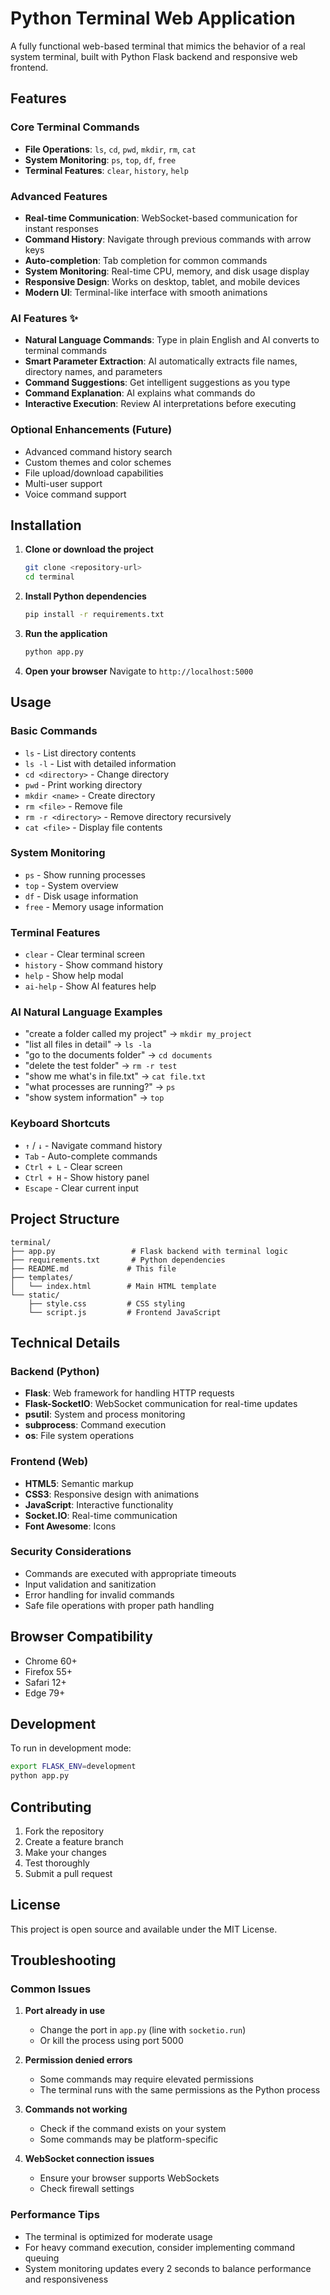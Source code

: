 # Python Terminal Web Application

A fully functional web-based terminal that mimics the behavior of a real system terminal, built with Python Flask backend and responsive web frontend.

## Features

### Core Terminal Commands
- **File Operations**: `ls`, `cd`, `pwd`, `mkdir`, `rm`, `cat`
- **System Monitoring**: `ps`, `top`, `df`, `free`
- **Terminal Features**: `clear`, `history`, `help`

### Advanced Features
- **Real-time Communication**: WebSocket-based communication for instant responses
- **Command History**: Navigate through previous commands with arrow keys
- **Auto-completion**: Tab completion for common commands
- **System Monitoring**: Real-time CPU, memory, and disk usage display
- **Responsive Design**: Works on desktop, tablet, and mobile devices
- **Modern UI**: Terminal-like interface with smooth animations

### AI Features ✨
- **Natural Language Commands**: Type in plain English and AI converts to terminal commands
- **Smart Parameter Extraction**: AI automatically extracts file names, directory names, and parameters
- **Command Suggestions**: Get intelligent suggestions as you type
- **Command Explanation**: AI explains what commands do
- **Interactive Execution**: Review AI interpretations before executing

### Optional Enhancements (Future)
- Advanced command history search
- Custom themes and color schemes
- File upload/download capabilities
- Multi-user support
- Voice command support

## Installation

1. **Clone or download the project**
   ```bash
   git clone <repository-url>
   cd terminal
   ```

2. **Install Python dependencies**
   ```bash
   pip install -r requirements.txt
   ```

3. **Run the application**
   ```bash
   python app.py
   ```

4. **Open your browser**
   Navigate to `http://localhost:5000`

## Usage

### Basic Commands
- `ls` - List directory contents
- `ls -l` - List with detailed information
- `cd <directory>` - Change directory
- `pwd` - Print working directory
- `mkdir <name>` - Create directory
- `rm <file>` - Remove file
- `rm -r <directory>` - Remove directory recursively
- `cat <file>` - Display file contents

### System Monitoring
- `ps` - Show running processes
- `top` - System overview
- `df` - Disk usage information
- `free` - Memory usage information

### Terminal Features
- `clear` - Clear terminal screen
- `history` - Show command history
- `help` - Show help modal
- `ai-help` - Show AI features help

### AI Natural Language Examples
- "create a folder called my project" → `mkdir my_project`
- "list all files in detail" → `ls -la`
- "go to the documents folder" → `cd documents`
- "delete the test folder" → `rm -r test`
- "show me what's in file.txt" → `cat file.txt`
- "what processes are running?" → `ps`
- "show system information" → `top`

### Keyboard Shortcuts
- `↑` / `↓` - Navigate command history
- `Tab` - Auto-complete commands
- `Ctrl + L` - Clear screen
- `Ctrl + H` - Show history panel
- `Escape` - Clear current input

## Project Structure

```
terminal/
├── app.py                 # Flask backend with terminal logic
├── requirements.txt       # Python dependencies
├── README.md             # This file
├── templates/
│   └── index.html        # Main HTML template
└── static/
    ├── style.css         # CSS styling
    └── script.js         # Frontend JavaScript
```

## Technical Details

### Backend (Python)
- **Flask**: Web framework for handling HTTP requests
- **Flask-SocketIO**: WebSocket communication for real-time updates
- **psutil**: System and process monitoring
- **subprocess**: Command execution
- **os**: File system operations

### Frontend (Web)
- **HTML5**: Semantic markup
- **CSS3**: Responsive design with animations
- **JavaScript**: Interactive functionality
- **Socket.IO**: Real-time communication
- **Font Awesome**: Icons

### Security Considerations
- Commands are executed with appropriate timeouts
- Input validation and sanitization
- Error handling for invalid commands
- Safe file operations with proper path handling

## Browser Compatibility

- Chrome 60+
- Firefox 55+
- Safari 12+
- Edge 79+

## Development

To run in development mode:
```bash
export FLASK_ENV=development
python app.py
```

## Contributing

1. Fork the repository
2. Create a feature branch
3. Make your changes
4. Test thoroughly
5. Submit a pull request

## License

This project is open source and available under the MIT License.

## Troubleshooting

### Common Issues

1. **Port already in use**
   - Change the port in `app.py` (line with `socketio.run`)
   - Or kill the process using port 5000

2. **Permission denied errors**
   - Some commands may require elevated permissions
   - The terminal runs with the same permissions as the Python process

3. **Commands not working**
   - Check if the command exists on your system
   - Some commands may be platform-specific

4. **WebSocket connection issues**
   - Ensure your browser supports WebSockets
   - Check firewall settings

### Performance Tips

- The terminal is optimized for moderate usage
- For heavy command execution, consider implementing command queuing
- System monitoring updates every 2 seconds to balance performance and responsiveness

